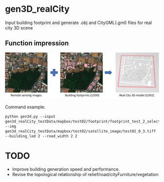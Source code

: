 # gen3D_realCity
Input building footprint and generate .obj and CityGML(.gml) files for real city 3D scene



Function impression
----------------
![Function impression](./res_example/total_image2.jpg)

Command example:
```
python gen3d.py --input gen3d_realCity_testData/mapbox/test02/footprint/footprint_test_2_selected.geojson --img gen3d_realCity_testData/mapbox/test02/satellite_image/test02_0_3.tiff --building_lod 2 --road_width 2 2
```

# TODO

- Improve building generation speed and performance.
- Revise the topological relationship of relief/road/cityFurniture/vegetation